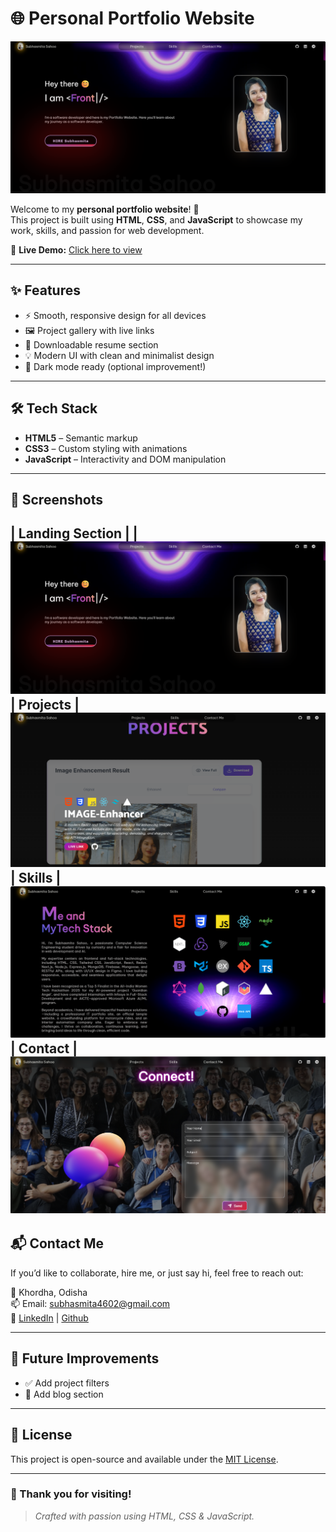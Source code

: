 # 🌐 Personal Portfolio Website

![Portfolio Screenshot](/Images/portfolio.png)

Welcome to my **personal portfolio website**! 🚀  
This project is built using **HTML**, **CSS**, and **JavaScript** to showcase my work, skills, and passion for web development.

🔗 **Live Demo:** [Click here to view](https://portfolio-iota-topaz-92.vercel.app/)

---

## ✨ Features

- ⚡ Smooth, responsive design for all devices
- 🖼️ Project gallery with live links
- 📄 Downloadable resume section
- 💡 Modern UI with clean and minimalist design
- 🌙 Dark mode ready (optional improvement!)

---

## 🛠️ Tech Stack

- **HTML5** – Semantic markup
- **CSS3** – Custom styling with animations
- **JavaScript** – Interactivity and DOM manipulation
---

## 📸 Screenshots

| Landing Section | 
| ![Screenshot1](./Images/portfolio.png) 
| Projects |
 ![Screenshot2](./Images/projects%20sec.png) 
| Skills |
  ![Screenshot3](./Images/skills%20sec.png) 
| Contact |
![Screenshot3](./Images/contact.png) 
---

## 📬 Contact Me

If you’d like to collaborate, hire me, or just say hi, feel free to reach out:

📍 Khordha, Odisha  
📫 Email: subhasmita4602@gmail.com  
🔗 [LinkedIn](https://www.linkedin.com/in/subhasmita-sahoo-puja) |
[Github](https://github.com/subhasmita-puja)

---

## 🧩 Future Improvements

- ✅ Add project filters
- 🔄 Add blog section

---

## 📝 License

This project is open-source and available under the [MIT License](LICENSE).

---

### 🖤 Thank you for visiting!

> *Crafted with passion using HTML, CSS & JavaScript.*
